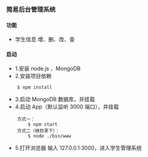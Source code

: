 ### 简易后台管理系统

#### 功能

+ 学生信息 增、删、改、查

#### 启动

+ 1.安装 node.js 、MongoDB
+ 2.安装项目依赖 
```
    $ npm install
``` 
+ 3.启动 MongoDB 数据库，并挂载
+ 4.启动 App（默认监听 3000 端口），并挂载
```
    方式一：
        $ npm start
    方式二（根目录下）：
        $ node ./bin/www
```
+ 5.打开浏览器 输入 127.0.0.1:3000，进入学生管理系统
